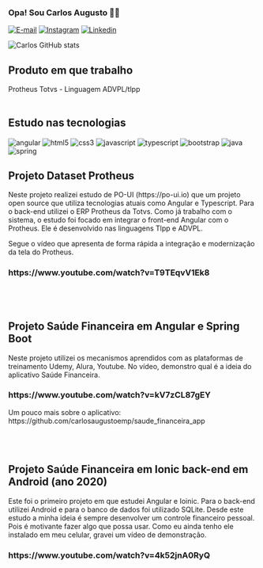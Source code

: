 

### Opa! Sou Carlos Augusto 🧔🏻

[![E-mail](	https://img.shields.io/badge/Gmail-D14836?style=for-the-badge&logo=gmail&logoColor=white)](carlosaugustoemp@gmail.com)
[![Instagram](	https://img.shields.io/badge/Instagram-E4405F?style=for-the-badge&logo=instagram&logoColor=white)](https://www.instagram.com/carlosaugto/)
[![Linkedin](	https://img.shields.io/badge/LinkedIn-0077B5?style=for-the-badge&logo=linkedin&logoColor=white)](https://www.linkedin.com/in/carlos-augusto-pereira-7a821547/)

![Carlos GitHub stats](https://github-readme-stats.vercel.app/api?username=carlosaugustoemp&show_icons=true&theme=dracula)

## Produto em que trabalho

<div style="display: inline_block">
Protheus Totvs - Linguagem ADVPL/tlpp
</div>
<br/>


## Estudo nas tecnologias

<div style="display: inline_block">
<img align="center" alt="angular" src="https://img.shields.io/badge/Angular-DD0031?style=for-the-badge&logo=angular&logoColor=white" />
<img align="center" alt="html5" src="https://img.shields.io/badge/HTML5-E34F26?style=for-the-badge&logo=html5&logoColor=white" />
<img align="center" alt="css3" src="https://img.shields.io/badge/CSS3-1572B6?style=for-the-badge&logo=css3&logoColor=white" />
<img align="center" alt="javascript" src="https://img.shields.io/badge/JavaScript-F7DF1E?style=for-the-badge&logo=javascript&logoColor=black" />
<img align="center" alt="typescript" src="https://img.shields.io/badge/TypeScript-007ACC?style=for-the-badge&logo=typescript&logoColor=white" />
<img align="center" alt="bootstrap" src="https://img.shields.io/badge/Bootstrap-563D7C?style=for-the-badge&logo=bootstrap&logoColor=white" />
<img align="center" alt="java" src="https://img.shields.io/badge/Java-ED8B00?style=for-the-badge&logo=openjdk&logoColor=white" />
<img align="center" alt="spring" src="https://img.shields.io/badge/Spring-6DB33F?style=for-the-badge&logo=spring&logoColor=white" />
</div>

<h2>Projeto Dataset Protheus</h2>
<p>Neste projeto realizei estudo de PO-UI (https://po-ui.io) que um projeto open source que utiliza tecnologias atuais como Angular e Typescript. Para o back-end utilizei o ERP Protheus da Totvs. Como já trabalho com o sistema, o estudo foi focado em integrar o front-end Angular com o Protheus. Ele é desenvolvido nas linguagens Tlpp e ADVPL.</p>
Segue o vídeo que apresenta de forma rápida a integração e modernização da tela do Protheus.
<h3>https://www.youtube.com/watch?v=T9TEqvV1Ek8

<br/><br/>
<h2>Projeto Saúde Financeira em Angular e Spring Boot</h2>
<p>Neste projeto utilizei os mecanismos aprendidos com as plataformas de treinamento Udemy, Alura, Youtube. No vídeo, demonstro qual é a ideia do aplicativo Saúde Financeira.</p>
<h3>https://www.youtube.com/watch?v=kV7zCL87gEY</h3>
Um pouco mais sobre o aplicativo: https://github.com/carlosaugustoemp/saude_financeira_app

<br/><br/>
<h2>Projeto Saúde Financeira em Ionic back-end em Android (ano 2020)</h2>
<p>Este foi o primeiro projeto em que estudei Angular e Ioinic. Para o back-end utilizei Android e para o banco de dados foi utilizado SQLite. Desde este estudo a minha ideia é sempre desenvolver um controle financeiro pessoal. Pois é motivante fazer algo que possa usar. Como eu ainda tenho ele instalado em meu celular, gravei um vídeo de demonstração.</p>
<h3>https://www.youtube.com/watch?v=4k52jnA0RyQ</h3>
